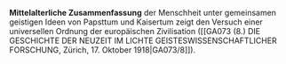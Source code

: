 
**Mittelalterliche Zusammenfassung** der Menschheit unter gemeinsamen geistigen Ideen von Papsttum und Kaisertum zeigt den Versuch einer universellen Ordnung der europäischen Zivilisation ([[GA073 (8.) DIE GESCHICHTE DER NEUZEIT IM LICHTE GEISTESWISSENSCHAFTLICHER FORSCHUNG, Zürich, 17. Oktober 1918|GA073/8]]).
